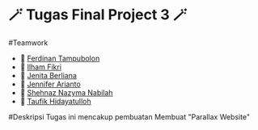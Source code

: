 # 🪄 Tugas Final Project 3 🪄

#Teamwork
- 👤 [Ferdinan Tampubolon]()
- 👤 [Ilham Fikri]()
- 👤 [Jenita Berliana]()
- 👤 [Jennifer Arianto]()
- 👤 [Shehnaz Nazyma Nabilah]()
- 👤 [Taufik Hidayatulloh]()

#Deskripsi
Tugas ini mencakup pembuatan Membuat "Parallax Website"
